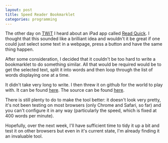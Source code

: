 ```yaml
---
layout: post
title: Speed Reader Bookmarklet
categories: programming
---
```

The other day on [TWiT](http://twit.tv/) I heard about an iPad app called [Read Quick](http://readquickapp.com/).  I thought that this sounded like a brilliant idea and wouldn't it be great if one could just select some text in a webpage, press a button and have the same thing happen.

After some consideration, I decided that it couldn't be too hard to write a bookmarklet to do something similar.  All that would be required would be to get the selected text, split it into words and then loop through the list of words displaying one at a time.

It didn't take very long to write.  I then threw it on github for the world to play with.  It can be found [here](http://www.markwithall.com/speedreader/).  The source can be found [here](https://github.com/markwithall/speedreader/).

There is still plenty to do to make the tool better: it doesn't look very pretty, it's not been testing on most browsers (only Chrome and Safari, so far) and you can't configure it in any way (particularly the speed, which is fixed at 400 words per minute).

Hopefully, over the next week, I'll have sufficient time to tidy it up a bit and test it on other browsers but even in it's current state, I'm already finding it an invaluable tool.


